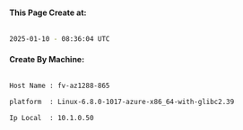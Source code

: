 
   
#### This Page Create at:

```bash

2025-01-10 - 08:36:04 UTC

```

#### Create By Machine:

```bash

Host Name : fv-az1288-865

platform  : Linux-6.8.0-1017-azure-x86_64-with-glibc2.39

Ip Local  : 10.1.0.50

```


